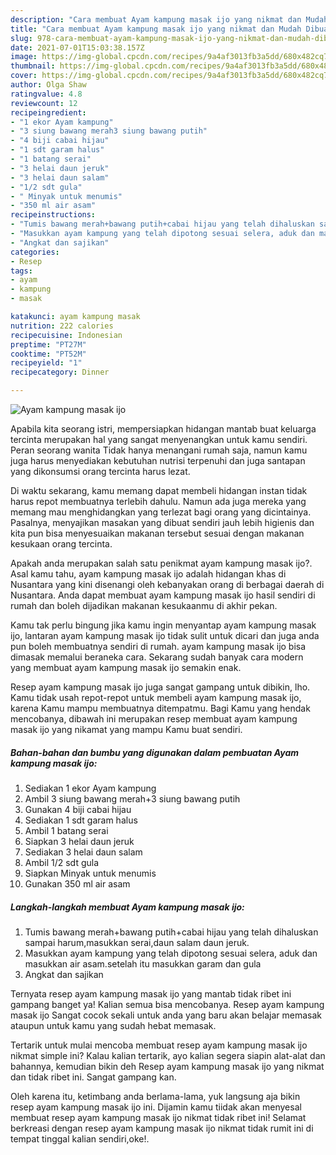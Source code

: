 ```yaml
---
description: "Cara membuat Ayam kampung masak ijo yang nikmat dan Mudah Dibuat"
title: "Cara membuat Ayam kampung masak ijo yang nikmat dan Mudah Dibuat"
slug: 978-cara-membuat-ayam-kampung-masak-ijo-yang-nikmat-dan-mudah-dibuat
date: 2021-07-01T15:03:38.157Z
image: https://img-global.cpcdn.com/recipes/9a4af3013fb3a5dd/680x482cq70/ayam-kampung-masak-ijo-foto-resep-utama.jpg
thumbnail: https://img-global.cpcdn.com/recipes/9a4af3013fb3a5dd/680x482cq70/ayam-kampung-masak-ijo-foto-resep-utama.jpg
cover: https://img-global.cpcdn.com/recipes/9a4af3013fb3a5dd/680x482cq70/ayam-kampung-masak-ijo-foto-resep-utama.jpg
author: Olga Shaw
ratingvalue: 4.8
reviewcount: 12
recipeingredient:
- "1 ekor Ayam kampung"
- "3 siung bawang merah3 siung bawang putih"
- "4 biji cabai hijau"
- "1 sdt garam halus"
- "1 batang serai"
- "3 helai daun jeruk"
- "3 helai daun salam"
- "1/2 sdt gula"
- " Minyak untuk menumis"
- "350 ml air asam"
recipeinstructions:
- "Tumis bawang merah+bawang putih+cabai hijau yang telah dihaluskan sampai harum,masukkan serai,daun salam daun jeruk."
- "Masukkan ayam kampung yang telah dipotong sesuai selera, aduk dan masukkan air asam.setelah itu masukkan garam dan gula"
- "Angkat dan sajikan"
categories:
- Resep
tags:
- ayam
- kampung
- masak

katakunci: ayam kampung masak 
nutrition: 222 calories
recipecuisine: Indonesian
preptime: "PT27M"
cooktime: "PT52M"
recipeyield: "1"
recipecategory: Dinner

---
```



![Ayam kampung masak ijo](https://img-global.cpcdn.com/recipes/9a4af3013fb3a5dd/680x482cq70/ayam-kampung-masak-ijo-foto-resep-utama.jpg)

Apabila kita seorang istri, mempersiapkan hidangan mantab buat keluarga tercinta merupakan hal yang sangat menyenangkan untuk kamu sendiri. Peran seorang  wanita Tidak hanya menangani rumah saja, namun kamu juga harus menyediakan kebutuhan nutrisi terpenuhi dan juga santapan yang dikonsumsi orang tercinta harus lezat.

Di waktu  sekarang, kamu memang dapat membeli hidangan instan tidak harus repot membuatnya terlebih dahulu. Namun ada juga mereka yang memang mau menghidangkan yang terlezat bagi orang yang dicintainya. Pasalnya, menyajikan masakan yang dibuat sendiri jauh lebih higienis dan kita pun bisa menyesuaikan makanan tersebut sesuai dengan makanan kesukaan orang tercinta. 



Apakah anda merupakan salah satu penikmat ayam kampung masak ijo?. Asal kamu tahu, ayam kampung masak ijo adalah hidangan khas di Nusantara yang kini disenangi oleh kebanyakan orang di berbagai daerah di Nusantara. Anda dapat membuat ayam kampung masak ijo hasil sendiri di rumah dan boleh dijadikan makanan kesukaanmu di akhir pekan.

Kamu tak perlu bingung jika kamu ingin menyantap ayam kampung masak ijo, lantaran ayam kampung masak ijo tidak sulit untuk dicari dan juga anda pun boleh membuatnya sendiri di rumah. ayam kampung masak ijo bisa dimasak memalui beraneka cara. Sekarang sudah banyak cara modern yang membuat ayam kampung masak ijo semakin enak.

Resep ayam kampung masak ijo juga sangat gampang untuk dibikin, lho. Kamu tidak usah repot-repot untuk membeli ayam kampung masak ijo, karena Kamu mampu membuatnya ditempatmu. Bagi Kamu yang hendak mencobanya, dibawah ini merupakan resep membuat ayam kampung masak ijo yang nikamat yang mampu Kamu buat sendiri.

<!--inarticleads1-->

##### Bahan-bahan dan bumbu yang digunakan dalam pembuatan Ayam kampung masak ijo:

1. Sediakan 1 ekor Ayam kampung
1. Ambil 3 siung bawang merah+3 siung bawang putih
1. Gunakan 4 biji cabai hijau
1. Sediakan 1 sdt garam halus
1. Ambil 1 batang serai
1. Siapkan 3 helai daun jeruk
1. Sediakan 3 helai daun salam
1. Ambil 1/2 sdt gula
1. Siapkan  Minyak untuk menumis
1. Gunakan 350 ml air asam




<!--inarticleads2-->

##### Langkah-langkah membuat Ayam kampung masak ijo:

1. Tumis bawang merah+bawang putih+cabai hijau yang telah dihaluskan sampai harum,masukkan serai,daun salam daun jeruk.
1. Masukkan ayam kampung yang telah dipotong sesuai selera, aduk dan masukkan air asam.setelah itu masukkan garam dan gula
1. Angkat dan sajikan




Ternyata resep ayam kampung masak ijo yang mantab tidak ribet ini gampang banget ya! Kalian semua bisa mencobanya. Resep ayam kampung masak ijo Sangat cocok sekali untuk anda yang baru akan belajar memasak ataupun untuk kamu yang sudah hebat memasak.

Tertarik untuk mulai mencoba membuat resep ayam kampung masak ijo nikmat simple ini? Kalau kalian tertarik, ayo kalian segera siapin alat-alat dan bahannya, kemudian bikin deh Resep ayam kampung masak ijo yang nikmat dan tidak ribet ini. Sangat gampang kan. 

Oleh karena itu, ketimbang anda berlama-lama, yuk langsung aja bikin resep ayam kampung masak ijo ini. Dijamin kamu tiidak akan menyesal membuat resep ayam kampung masak ijo nikmat tidak ribet ini! Selamat berkreasi dengan resep ayam kampung masak ijo nikmat tidak rumit ini di tempat tinggal kalian sendiri,oke!.

